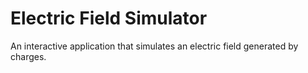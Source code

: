 # Electric Field Simulator
 An interactive application that simulates an electric field generated by charges.
